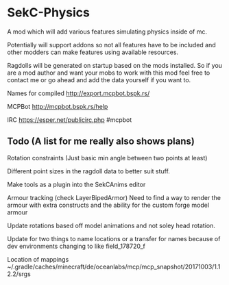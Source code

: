 # SekC-Physics
A mod which will add various features simulating physics inside of mc.

Potentially will support addons so not all features have to be included and other modders can make features using available resources.

Ragdolls will be generated on startup based on the mods installed. So if you are a mod author and want your mobs to work with this mod feel free to contact me or go ahead and add the data yourself if you want to.


Names for compiled http://export.mcpbot.bspk.rs/

MCPBot http://mcpbot.bspk.rs/help

IRC https://esper.net/publicirc.php #mcpbot

Todo (A list for me really also shows plans)
--------
Rotation constraints (Just basic min angle between two points at least)

Different point sizes in the ragdoll data to better suit stuff.

Make tools as a plugin into the SekCAnims editor

Armour tracking (check LayerBipedArmor) Need to find a way to render the armour with extra constructs and the ability for the custom forge model armour

Update rotations based off model animations and not soley head rotation.

Update for two things to name locations or a transfer for names because of dev environments changing to like field_178720_f

Location of mappings
~/.gradle/caches/minecraft/de/oceanlabs/mcp/mcp_snapshot/20171003/1.12.2/srgs